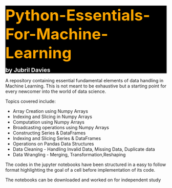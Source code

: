 <div class="alert alert-block" style = "background-color: black">
    <p><b><font size="+4" color="orange">Python-Essentials-For-Machine-Learning</font></b></p>
    <p><b><font size="+1" color="white">by Jubril Davies</font></b></p>
    </div>



A repository containing essential fundamental elements of data handling in Machine Learning. This is not meant to be exhaustive but a starting point for every newcomer into the world of data science. 

Topics covered include:
* Array Creation using Numpy Arrays
* Indexing and Slicing in Numpy Arrays
* Computation using Numpy Arrays
* Broadcasting operations using Numpy Arrays
* Constructing Series & DataFrames
* Indexing and Slicing Series & DataFrames
* Operations on Pandas Data Structures
* Data Cleaning - Handling Invalid Data, Missing Data, Duplicate data
* Data Wrangling - Merging, Transformation,Reshaping


The codes in the jupyter notebooks have been structured in a easy to follow format highlighting the goal of a cell before implementation of its code. 

The notebooks can be downloaded and worked on for independent study
